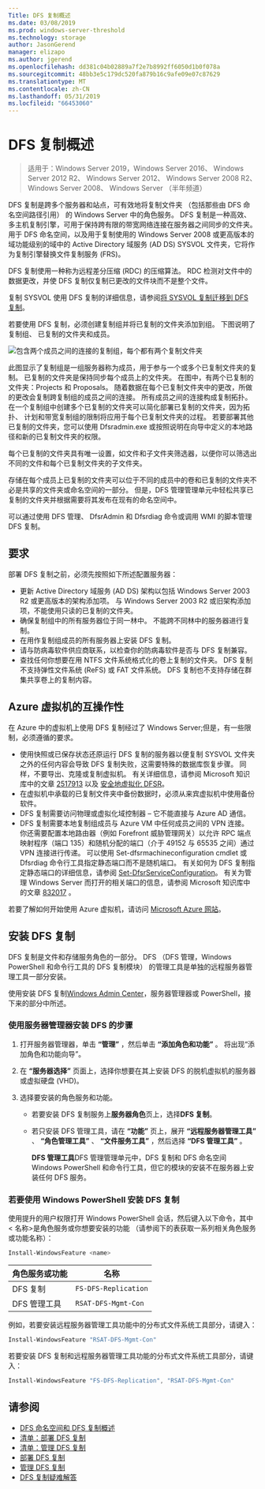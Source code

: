 ```yaml
---
Title: DFS 复制概述
ms.date: 03/08/2019
ms.prod: windows-server-threshold
ms.technology: storage
author: JasonGerend
manager: elizapo
ms.author: jgerend
ms.openlocfilehash: dd381c04b02889a7f2e7b8992ff6050d1b0f078a
ms.sourcegitcommit: 48bb3e5c179dc520fa879b16c9afe09e07c87629
ms.translationtype: MT
ms.contentlocale: zh-CN
ms.lasthandoff: 05/31/2019
ms.locfileid: "66453060"
---
```

# <a name="dfs-replication-overview"></a>DFS 复制概述

> 适用于：Windows Server 2019，Windows Server 2016、 Windows Server 2012 R2、 Windows Server 2012、 Windows Server 2008 R2、 Windows Server 2008、 Windows Server （半年频道）

DFS 复制是跨多个服务器和站点，可有效地将复制文件夹 （包括那些由 DFS 命名空间路径引用） 的 Windows Server 中的角色服务。 DFS 复制是一种高效、 多主机复制引擎，可用于保持跨有限的带宽网络连接在服务器之间同步的文件夹。 用于 DFS 命名空间，以及用于复制使用的 Windows Server 2008 或更高版本的域功能级别的域中的 Active Directory 域服务 (AD DS) SYSVOL 文件夹，它将作为复制引擎替换文件复制服务 (FRS)。

DFS 复制使用一种称为远程差分压缩 (RDC) 的压缩算法。 RDC 检测对文件中的数据更改，并使 DFS 复制仅复制已更改的文件块而不是整个文件。

复制 SYSVOL 使用 DFS 复制的详细信息，请参阅[将 SYSVOL 复制迁移到 DFS 复制](migrate-sysvol-to-dfsr.md)。

若要使用 DFS 复制，必须创建复制组并将已复制的文件夹添加到组。 下图说明了复制组、 已复制的文件夹和成员。

![包含两个成员之间的连接的复制组，每个都有两个复制文件夹](media/dfsr-overview.gif)

此图显示了复制组是一组服务器称为成员，用于参与一个或多个已复制文件夹的复制。 已复制的文件夹是保持同步每个成员上的文件夹。 在图中，有两个已复制的文件夹：Projects 和 Proposals。 随着数据在每个已复制文件夹中的更改，所做的更改会复制跨复制组的成员之间的连接。 所有成员之间的连接构成复制拓扑。
在一个复制组中创建多个已复制的文件夹可以简化部署已复制的文件夹，因为拓扑、 计划和带宽复制组的限制将应用于每个已复制文件夹的过程。 若要部署其他已复制的文件夹，您可以使用 Dfsradmin.exe 或按照说明在向导中定义的本地路径和新的已复制文件夹的权限。

每个已复制的文件夹具有唯一设置，如文件和子文件夹筛选器，以便你可以筛选出不同的文件和每个已复制文件夹的子文件夹。

存储在每个成员上已复制的文件夹可以位于不同的成员中的卷和已复制的文件夹不必是共享的文件夹或命名空间的一部分。 但是，DFS 管理管理单元中轻松共享已复制的文件夹并根据需要将其发布在现有的命名空间中。

可以通过使用 DFS 管理、 DfsrAdmin 和 Dfsrdiag 命令或调用 WMI 的脚本管理 DFS 复制。

## <a name="requirements"></a>要求

部署 DFS 复制之前，必须先按照如下所述配置服务器：

- 更新 Active Directory 域服务 (AD DS) 架构以包括 Windows Server 2003 R2 或更高版本的架构添加项。 与 Windows Server 2003 R2 或旧架构添加项，不能使用只读的已复制的文件夹。
- 确保复制组中的所有服务器位于同一林中。 不能跨不同林中的服务器进行复制。
- 在用作复制组成员的所有服务器上安装 DFS 复制。
- 请与防病毒软件供应商联系，以检查你的防病毒软件是否与 DFS 复制兼容。
- 查找任何你想要在用 NTFS 文件系统格式化的卷上复制的文件夹。 DFS 复制不支持弹性文件系统 (ReFS) 或 FAT 文件系统。 DFS 复制也不支持存储在群集共享卷上的复制内容。

## <a name="interoperability-with-azure-virtual-machines"></a>Azure 虚拟机的互操作性

在 Azure 中的虚拟机上使用 DFS 复制经过了 Windows Server;但是，有一些限制，必须遵循的要求。

- 使用快照或已保存状态还原运行 DFS 复制的服务器以便复制 SYSVOL 文件夹之外的任何内容会导致 DFS 复制失败，这需要特殊的数据库恢复步骤。 同样，不要导出、克隆或复制虚拟机。 有关详细信息，请参阅 Microsoft 知识库中的文章 [2517913](http://support.microsoft.com/kb/2517913) 以及 [安全地虚拟化 DFSR](https://blogs.technet.microsoft.com/filecab/2013/04/05/safely-virtualizing-dfsr/)。
- 在虚拟机中承载的已复制文件夹中备份数据时，必须从来宾虚拟机中使用备份软件。
- DFS 复制需要访问物理或虚拟化域控制器 – 它不能直接与 Azure AD 通信。
- DFS 复制需要本地复制组成员与 Azure VM 中任何成员之间的 VPN 连接。 你还需要配置本地路由器（例如 Forefront 威胁管理网关）以允许 RPC 端点映射程序（端口 135）和随机分配的端口（介于 49152 与 65535 之间）通过 VPN 连接进行传递。 可以使用 Set-dfsrmachineconfiguration cmdlet 或 Dfsrdiag 命令行工具指定静态端口而不是随机端口。 有关如何为 DFS 复制指定静态端口的详细信息，请参阅 [Set-DfsrServiceConfiguration](https://docs.microsoft.com/powershell/module/dfsr/set-dfsrserviceconfiguration)。 有关为管理 Windows Server 而打开的相关端口的信息，请参阅 Microsoft 知识库中的文章 [832017](http://support.microsoft.com/kb/832017) 。

若要了解如何开始使用 Azure 虚拟机，请访问 [Microsoft Azure 网站](https://docs.microsoft.com/azure/virtual-machines/)。

## <a name="installing-dfs-replication"></a>安装 DFS 复制

DFS 复制是文件和存储服务角色的一部分。 DFS （DFS 管理，Windows PowerShell 和命令行工具的 DFS 复制模块） 的管理工具是单独的远程服务器管理工具一部分安装。

使用安装 DFS 复制[Windows Admin Center](../../manage/windows-admin-center/understand/windows-admin-center.md)，服务器管理器或 PowerShell，接下来的部分中所述。

### <a name="to-install-dfs-by-using-server-manager"></a>使用服务器管理器安装 DFS 的步骤

1. 打开服务器管理器，单击 **“管理”** ，然后单击 **“添加角色和功能”** 。 将出现“添加角色和功能向导”。

2. 在 **“服务器选择”** 页面上，选择你想要在其上安装 DFS 的脱机虚拟机的服务器或虚拟硬盘 (VHD)。

3. 选择要安装的角色服务和功能。

    - 若要安装 DFS 复制服务上**服务器角色**页上，选择**DFS 复制**。

    - 若只安装 DFS 管理工具，请在 **“功能”** 页上，展开 **“远程服务器管理工具”** 、 **“角色管理工具”** 、 **“文件服务工具”** ，然后选择 **“DFS 管理工具”** 。

         **DFS 管理工具**DFS 管理管理单元中，DFS 复制和 DFS 命名空间 Windows PowerShell 和命令行工具，但它的模块的安装不在服务器上安装任何 DFS 服务。

### <a name="to-install-dfs-replication-by-using-windows-powershell"></a>若要使用 Windows PowerShell 安装 DFS 复制

使用提升的用户权限打开 Windows PowerShell 会话，然后键入以下命令，其中 < 名称\>是角色服务或你想要安装的功能 （请参阅下的表获取一系列相关角色服务或功能名称）：

```PowerShell
Install-WindowsFeature <name>
```

|角色服务或功能|名称|
|---|---|
|DFS 复制|`FS-DFS-Replication`|
|DFS 管理工具|`RSAT-DFS-Mgmt-Con`|

例如，若要安装远程服务器管理工具功能中的分布式文件系统工具部分，请键入：

```PowerShell
Install-WindowsFeature "RSAT-DFS-Mgmt-Con"
```

若要安装 DFS 复制和远程服务器管理工具功能的分布式文件系统工具部分，请键入：

```PowerShell
Install-WindowsFeature "FS-DFS-Replication", "RSAT-DFS-Mgmt-Con"
```

## <a name="see-also"></a>请参阅

- [DFS 命名空间和 DFS 复制概述](https://docs.microsoft.com/previous-versions/windows/it-pro/windows-server-2012-R2-and-2012/jj127250(v%3dws.11))
- [清单：部署 DFS 复制](https://docs.microsoft.com/previous-versions/windows/it-pro/windows-server-2008-R2-and-2008/cc772201(v%3dws.11))
- [清单：管理 DFS 复制](https://docs.microsoft.com/previous-versions/windows/it-pro/windows-server-2008-R2-and-2008/cc755035(v%3dws.11))
- [部署 DFS 复制](https://docs.microsoft.com/previous-versions/windows/it-pro/windows-server-2008-R2-and-2008/cc770925(v%3dws.11))
- [管理 DFS 复制](https://docs.microsoft.com/previous-versions/windows/it-pro/windows-server-2008-R2-and-2008/cc770925(v%3dws.11))
- [DFS 复制疑难解答](https://docs.microsoft.com/previous-versions/windows/it-pro/windows-server-2008-R2-and-2008/cc732802(v%3dws.11))
